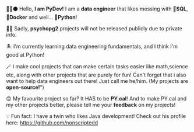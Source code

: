 💎🙂⚫ Hello, **I am PyDev!** I am a **data engineer** that likes messing with **🐘SQL**, **🐳Docker** and well... **🐍Python**!

🐘😥 Sadly, **psychopg2** projects will not be released publicly due to private info.

🏝️ I'm currently learning data engineering fundamentals, and I think I'm good at Python!

🪄 I make cool projects that can make certain tasks easier like math,science etc, along with other projects that are purely for fun! Can't forget that i also want to help data engineers out there!
Just call me he/him. (My projects are **open-source!**")

😊 My favourite project so far? It HAS to be **PY.cal**! And to make PY.cal and my other projects better, please tell me your **feedback** on my projects!

💡 Fun fact: I have a twin who likes Java development! Check out his profile here: https://github.com/nonscriptedd
